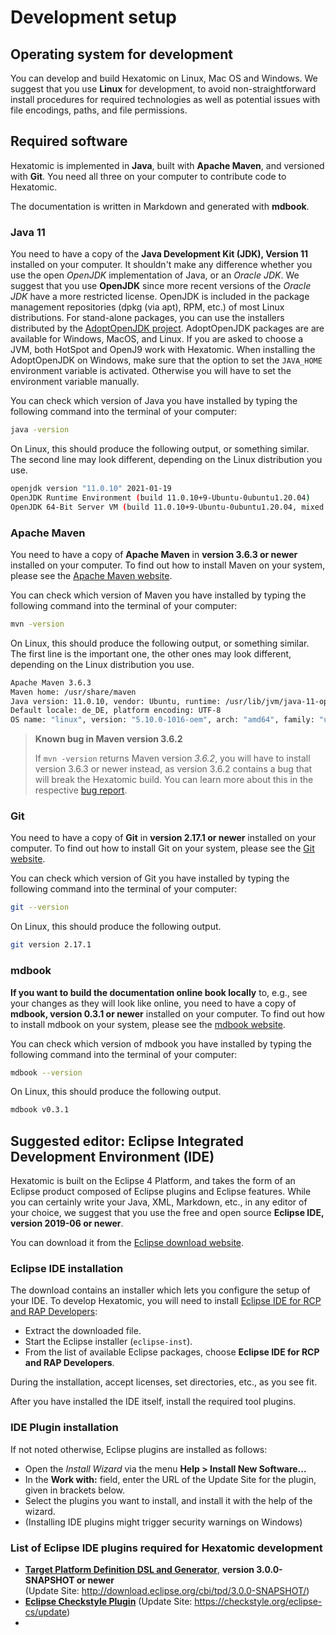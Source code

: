 # Development setup

## Operating system for development

You can develop and build Hexatomic on Linux, Mac OS and Windows.
We suggest that you use **Linux** for development, to avoid non-straightforward install procedures for required technologies as well as potential issues with file encodings, paths, and file permissions.

## Required software

Hexatomic is implemented in **Java**, built with **Apache Maven**, and versioned with **Git**.
You need all three on your computer to contribute code to Hexatomic.

The documentation is written in Markdown and generated with **mdbook**.

### Java 11

You need to have a copy of the **Java Development Kit (JDK), Version 11** installed on your computer.
It shouldn't make any difference whether you use the open *OpenJDK* implementation of Java, or an *Oracle JDK*.
We suggest that you use **OpenJDK** since more recent versions of the *Oracle JDK* have a more restricted license.
OpenJDK is included in the package management repositories (dpkg (via apt), RPM, etc.) of most Linux distributions.
For stand-alone packages, you can use the installers distributed by the [AdoptOpenJDK project](https://adoptopenjdk.net).
AdoptOpenJDK packages are are available for Windows, MacOS, and Linux. If you are asked to choose a JVM, both HotSpot and OpenJ9 work with Hexatomic.
When installing the AdoptOpenJDK on Windows, make sure that the option to set the `JAVA_HOME` environment variable is activated.
Otherwise you will have to set the environment variable manually.

You can check which version of Java you have installed by typing the following command into the terminal of your computer:

```bash
java -version
```

On Linux, this should produce the following output, or something similar. The second line may look different, depending on the Linux distribution you use.

```bash
openjdk version "11.0.10" 2021-01-19
OpenJDK Runtime Environment (build 11.0.10+9-Ubuntu-0ubuntu1.20.04)
OpenJDK 64-Bit Server VM (build 11.0.10+9-Ubuntu-0ubuntu1.20.04, mixed mode, sharing)
```

### Apache Maven

You need to have a copy of **Apache Maven** in **version 3.6.3 or newer** installed on your computer.
To find out how to install Maven on your system, please see the [Apache Maven website](https://maven.apache.org/).

You can check which version of Maven you have installed by typing the following command into the terminal of your computer:

```bash
mvn -version
```

On Linux, this should produce the following output, or something similar. The first line is the important one, the other ones may look different, depending on the Linux distribution you use.

```bash
Apache Maven 3.6.3
Maven home: /usr/share/maven
Java version: 11.0.10, vendor: Ubuntu, runtime: /usr/lib/jvm/java-11-openjdk-amd64
Default locale: de_DE, platform encoding: UTF-8
OS name: "linux", version: "5.10.0-1016-oem", arch: "amd64", family: "unix"
```

> <i class="fa fa-bug"></i> **Known bug in Maven version 3.6.2**
>
> If `mvn -version` returns Maven version *3.6.2*, you will have to install version 3.6.3 or newer instead,
> as version 3.6.2 contains a bug that will break the Hexatomic build. 
> You can learn more about this in the respective [bug report](https://issues.apache.org/jira/browse/MNG-6765).

### Git

You need to have a copy of **Git** in **version 2.17.1 or newer** installed on your computer.
To find out how to install Git on your system, please see the [Git website](https://git-scm.com/).

You can check which version of Git you have installed by typing the following command into the terminal of your computer:

```bash
git --version
```

On Linux, this should produce the following output.

```bash
git version 2.17.1
```

### mdbook

**If you want to build the documentation online book locally** to, e.g., see your changes as they will look like online, 
you need to have a copy of **mdbook, version 0.3.1 or newer** installed on your computer.
To find out how to install mdbook on your system, please see the [mdbook website](https://github.com/rust-lang-nursery/mdBook).

You can check which version of mdbook you have installed by typing the following command into the terminal of your computer:

```bash
mdbook --version
```

On Linux, this should produce the following output.

```bash
mdbook v0.3.1
```


## Suggested editor: Eclipse Integrated Development Environment (IDE)

Hexatomic is built on the Eclipse 4 Platform, and takes the form of an Eclipse product composed of Eclipse plugins and Eclipse features.
While you can certainly write your Java, XML, Markdown, etc., in any editor of your choice, we suggest that you use the free and open source **Eclipse IDE, version 2019-06 or newer**.

You can download it from the [Eclipse download website](https://www.eclipse.org/downloads/).

### Eclipse IDE installation

The download contains an installer which lets you configure the setup of your IDE.
To develop Hexatomic, you will need to install [Eclipse IDE for RCP and RAP Developers](https://www.eclipse.org/downloads/packages/release/2019-06/r/eclipse-ide-rcp-and-rap-developers):

- Extract the downloaded file.
- Start the Eclipse installer (`eclipse-inst`).
- From the list of available Eclipse packages, choose **Eclipse IDE for RCP and RAP Developers**.

During the installation, accept licenses, set directories, etc., as you see fit.

After you have installed the IDE itself, install the required tool plugins.

### IDE Plugin installation

If not noted otherwise, Eclipse plugins are installed as follows:

- Open the *Install Wizard* via the menu **Help > Install New Software...**
- In the **Work with:** field, enter the URL of the Update Site for the plugin, given in brackets below.
- Select the plugins you want to install, and install it with the help of the wizard.
- (Installing IDE plugins might trigger security warnings on Windows)


### List of Eclipse IDE plugins required for Hexatomic development

- [**Target Platform Definition DSL and Generator**](https://github.com/eclipse-cbi/targetplatform-dsl), **version 3.0.0-SNAPSHOT or newer**  
(Update Site: <http://download.eclipse.org/cbi/tpd/3.0.0-SNAPSHOT/>)
- [**Eclipse Checkstyle Plugin**](https://checkstyle.org/eclipse-cs/) (Update Site: <https://checkstyle.org/eclipse-cs/update>)
- 
